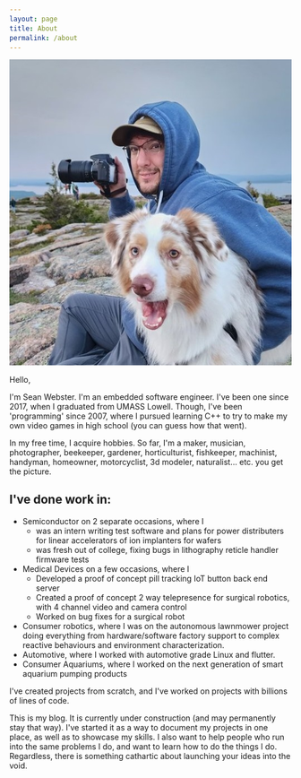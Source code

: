 ```yaml
---
layout: page
title: About
permalink: /about
---
```



![](/assets/img/me.jpg)

Hello,

I'm Sean Webster. I'm an embedded software engineer. I've been one since 2017, when I graduated from UMASS Lowell.
Though, I've been 'programming' since 2007, where I pursued learning C++ to try to make my own video games in high school (you can guess how that went).

In my free time, I acquire hobbies. So far, I'm a maker, musician, photographer, beekeeper, gardener, horticulturist, 
fishkeeper, machinist, handyman, homeowner, motorcyclist, 3d modeler, naturalist... etc. you get the picture. 

## I've done work in:
- Semiconductor on 2 separate occasions, where I 
  - was an intern writing test software and plans for power distributers for linear accelerators of ion implanters for wafers
  - was fresh out of college, fixing bugs in lithography reticle handler firmware tests
- Medical Devices on a few occasions, where I
  - Developed a proof of concept pill tracking IoT button back end server
  - Created a proof of concept 2 way telepresence for surgical robotics, with 4 channel video and camera control
  - Worked on bug fixes for a surgical robot
- Consumer robotics, where I was on the autonomous lawnmower project doing everything from hardware/software factory support to complex reactive behaviours and environment characterization.
- Automotive, where I worked with automotive grade Linux and flutter.
- Consumer Aquariums, where I worked on the next generation of smart aquarium pumping products

I've created projects from scratch, and I've worked on projects with billions of lines of code.

This is my blog. It is currently under construction (and may permanently stay that way). I've started it as a way to document my projects in one place, as well as to showcase my skills. 
I also want to help people who run into the same problems I do, and want to learn how to do the things I do. Regardless, there is something cathartic about launching your ideas into the void.
